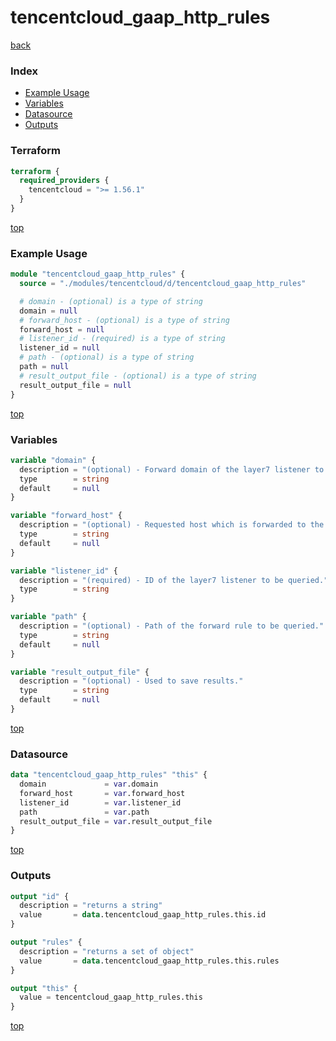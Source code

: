 # tencentcloud_gaap_http_rules

[back](../tencentcloud.md)

### Index

- [Example Usage](#example-usage)
- [Variables](#variables)
- [Datasource](#datasource)
- [Outputs](#outputs)

### Terraform

```terraform
terraform {
  required_providers {
    tencentcloud = ">= 1.56.1"
  }
}
```

[top](#index)

### Example Usage

```terraform
module "tencentcloud_gaap_http_rules" {
  source = "./modules/tencentcloud/d/tencentcloud_gaap_http_rules"

  # domain - (optional) is a type of string
  domain = null
  # forward_host - (optional) is a type of string
  forward_host = null
  # listener_id - (required) is a type of string
  listener_id = null
  # path - (optional) is a type of string
  path = null
  # result_output_file - (optional) is a type of string
  result_output_file = null
}
```

[top](#index)

### Variables

```terraform
variable "domain" {
  description = "(optional) - Forward domain of the layer7 listener to be queried."
  type        = string
  default     = null
}

variable "forward_host" {
  description = "(optional) - Requested host which is forwarded to the realserver by the listener to be queried."
  type        = string
  default     = null
}

variable "listener_id" {
  description = "(required) - ID of the layer7 listener to be queried."
  type        = string
}

variable "path" {
  description = "(optional) - Path of the forward rule to be queried."
  type        = string
  default     = null
}

variable "result_output_file" {
  description = "(optional) - Used to save results."
  type        = string
  default     = null
}
```

[top](#index)

### Datasource

```terraform
data "tencentcloud_gaap_http_rules" "this" {
  domain             = var.domain
  forward_host       = var.forward_host
  listener_id        = var.listener_id
  path               = var.path
  result_output_file = var.result_output_file
}
```

[top](#index)

### Outputs

```terraform
output "id" {
  description = "returns a string"
  value       = data.tencentcloud_gaap_http_rules.this.id
}

output "rules" {
  description = "returns a set of object"
  value       = data.tencentcloud_gaap_http_rules.this.rules
}

output "this" {
  value = tencentcloud_gaap_http_rules.this
}
```

[top](#index)